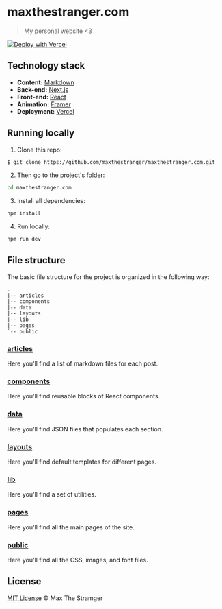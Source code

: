 # maxthestranger.com

> My personal website <3

[![Deploy with Vercel](https://vercel.com/button)](https://vercel.com/new/clone?repository-url=https%3A%2F%2Fgithub.com%2Fmaxthestranger%2Fmaxthestranger.com)

## Technology stack

- **Content:** [Markdown](https://daringfireball.net/projects/markdown/)
- **Back-end:** [Next.js](https://nextjs.org/)
- **Front-end:** [React](https://reactjs.org/)
- **Animation:** [Framer](https://www.framer.com/docs/animation/)
- **Deployment:** [Vercel](https://vercel.com/)

## Running locally

1. Clone this repo:

```sh
$ git clone https://github.com/maxthestranger/maxthestranger.com.git
```

2. Then go to the project's folder:

```sh
cd maxthestranger.com
```

3. Install all dependencies:

```sh
npm install
```

4. Run locally:

```sh
npm run dev
```

## File structure

The basic file structure for the project is organized in the following way:

```
.
|-- articles
|-- components
|-- data
|-- layouts
|-- lib
|-- pages
`-- public
```

### [articles](https://github.com/maxthestranger/maxthestranger.com/tree/master/articles)

Here you'll find a list of markdown files for each post.

### [components](https://github.com/maxthestranger/maxthestranger.com/tree/master/components)

Here you'll find reusable blocks of React components.

### [data](https://github.com/maxthestranger/maxthestranger.com/tree/master/data)

Here you'll find JSON files that populates each section.

### [layouts](https://github.com/maxthestranger/maxthestranger.com/tree/master/layouts)

Here you'll find default templates for different pages.

### [lib](https://github.com/maxthestranger/maxthestranger.com/tree/master/lib)

Here you'll find a set of utilities.

### [pages](https://github.com/maxthestranger/maxthestranger.com/tree/master/pages)

Here you'll find all the main pages of the site.

### [public](https://github.com/maxthestranger/maxthestranger.com/blob/master/public)

Here you'll find all the CSS, images, and font files.

## License

[MIT License](http://maxthestranger.mit-license.org/) © Max The Stramger
